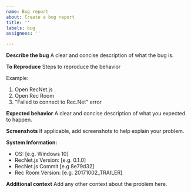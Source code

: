 ```yaml
---
name: Bug report
about: Create a bug report
title: ''
labels: bug
assignees: ''

---
```


**Describe the bug**
A clear and concise description of what the bug is.

**To Reproduce**
Steps to reproduce the behavior

Example:
1. Open RecNet.js
2. Open Rec Room
3. "Failed to connect to Rec.Net" error

**Expected behavior**
A clear and concise description of what you expected to happen.

**Screenshots**
If applicable, add screenshots to help explain your problem.

**System Information:**
 - OS: [e.g. Windows 10]
 - RecNet.js Version: [e.g. 0.1.0]
 - RecNet.js Commit [e.g 8e79d32]
 - Rec Room Version: [e.g. 20171002_TRAILER]

**Additional context**
Add any other context about the problem here.
